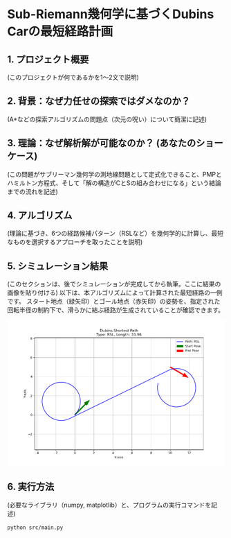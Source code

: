# Sub-Riemann幾何学に基づくDubins Carの最短経路計画

## 1. プロジェクト概要
(このプロジェクトが何であるかを1〜2文で説明)

## 2. 背景：なぜ力任せの探索ではダメなのか？
(A*などの探索アルゴリズムの問題点（次元の呪い）について簡潔に記述)

## 3. 理論：なぜ解析解が可能なのか？ (あなたのショーケース)
(この問題がサブリーマン幾何学の測地線問題として定式化できること、PMPとハミルトン方程式、そして「解の構造がCとSの組み合わせになる」という結論までの流れを記述)

## 4. アルゴリズム
(理論に基づき、6つの経路候補パターン（RSLなど）を幾何学的に計算し、最短なものを選択するアプローチを取ったことを説明)

## 5. シミュレーション結果
(このセクションは、後でシミュレーションが完成してから執筆。ここに結果の画像を貼り付ける)
以下は、本アルゴリズムによって計算された最短経路の一例です。
スタート地点（緑矢印）とゴール地点（赤矢印）の姿勢を、指定された回転半径の制約下で、滑らかに結ぶ経路が生成されていることが確認できます。

![Dubins Path Result](./images/result_path_1.png)

## 6. 実行方法
(必要なライブラリ（numpy, matplotlib）と、プログラムの実行コマンドを記述)
```
python src/main.py
```